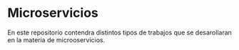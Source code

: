 # Microservicios
En este repositorio contendra distintos tipos de trabajos que se desarollaran en la materia de microoservicios.
